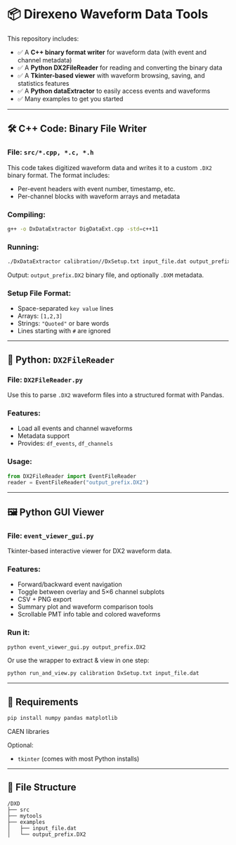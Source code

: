 # 📦 Direxeno Waveform Data Tools

This repository includes:

- ✅ A **C++ binary format writer** for waveform data (with event and channel metadata)
- ✅ A **Python DX2FileReader** for reading and converting the binary data
- ✅ A **Tkinter-based viewer** with waveform browsing, saving, and statistics features
- ✅ A **Python dataExtractor** to easily access events and waveforms
- ✅ Many examples to get you started

---

## 🛠️ C++ Code: Binary File Writer

### File: `src/*.cpp, *.c, *.h`

This code takes digitized waveform data and writes it to a custom `.DX2` binary format. The format includes:

- Per-event headers with event number, timestamp, etc.
- Per-channel blocks with waveform arrays and metadata

### Compiling:
```bash
g++ -o DxDataExtractor DigDataExt.cpp -std=c++11
```

### Running:
```bash
./DxDataExtractor calibration//DxSetup.txt input_file.dat output_prefix
```

Output: `output_prefix.DX2` binary file, and optionally `.DXM` metadata.

### Setup File Format:
- Space-separated `key value` lines
- Arrays: `[1,2,3]`
- Strings: `"Quoted"` or bare words
- Lines starting with `#` are ignored

---

## 🐍 Python: `DX2FileReader`

### File: `DX2FileReader.py`

Use this to parse `.DX2` waveform files into a structured format with Pandas.

### Features:
- Load all events and channel waveforms
- Metadata support
- Provides: `df_events`, `df_channels`

### Usage:
```python
from DX2FileReader import EventFileReader
reader = EventFileReader("output_prefix.DX2")
```

---

## 🖼️ Python GUI Viewer

### File: `event_viewer_gui.py`

Tkinter-based interactive viewer for DX2 waveform data.

### Features:
- Forward/backward event navigation
- Toggle between overlay and 5×6 channel subplots
- CSV + PNG export
- Summary plot and waveform comparison tools
- Scrollable PMT info table and colored waveforms

### Run it:
```bash
python event_viewer_gui.py output_prefix.DX2
```

Or use the wrapper to extract & view in one step:
```bash
python run_and_view.py calibration DxSetup.txt input_file.dat
```

---

## 🧪 Requirements
```bash
pip install numpy pandas matplotlib
```
CAEN libraries

Optional:
- `tkinter` (comes with most Python installs)

---

## 📁 File Structure
```
/DXD
├── src
├── mytools
├── examples
│   ├── input_file.dat
│   └── output_prefix.DX2
```


